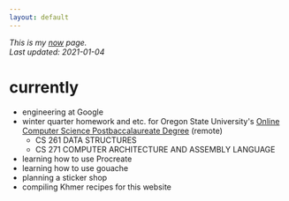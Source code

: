 ```yaml
---
layout: default
---
```


*This is my [now](https://nownownow.com/about) page.*  
*Last updated: 2021-01-04*

# currently
- engineering at Google
- winter quarter homework and etc. for Oregon State University's [Online Computer Science Postbaccalaureate Degree](https://eecs.oregonstate.edu/academic/online-cs-postbacc) (remote)
    - CS 261 DATA STRUCTURES
    - CS 271 COMPUTER ARCHITECTURE AND ASSEMBLY LANGUAGE
- learning how to use Procreate
- learning how to use gouache
- planning a sticker shop
- compiling Khmer recipes for this website